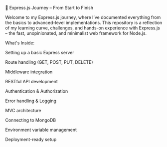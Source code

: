 

🚀 Express.js Journey – From Start to Finish

Welcome to my Express.js journey, where I’ve documented everything from the basics to advanced-level implementations. This repository is a reflection of my learning curve, challenges, and hands-on experience with Express.js – the fast, unopinionated, and minimalist web framework for Node.js.

What's Inside:

Setting up a basic Express server

Route handling (GET, POST, PUT, DELETE)

Middleware integration

RESTful API development

Authentication & Authorization

Error handling & Logging

MVC architecture

Connecting to MongoDB

Environment variable management

Deployment-ready setup




